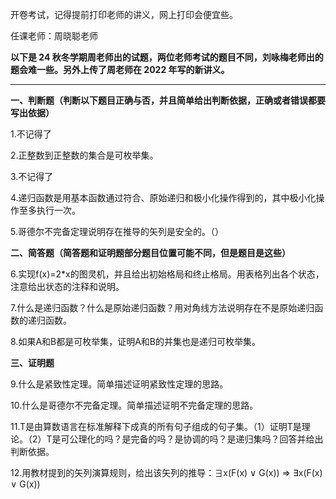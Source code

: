 开卷考试，记得提前打印老师的讲义，网上打印会便宜些。

任课老师：周晓聪老师

**以下是 24 秋冬学期周老师出的试题，两位老师考试的题目不同，刘咏梅老师出的题会难一些。另外上传了周老师在 2022 年写的新讲义。**

----------

**一、判断题（判断以下题目正确与否，并且简单给出判断依据，正确或者错误都要写出依据）**

1.不记得了

2.正整数到正整数的集合是可枚举集。

3.不记得了

4.递归函数是用基本函数通过符合、原始递归和极小化操作得到的，其中极小化操作至多执行一次。

5.哥德尔不完备定理说明存在推导的矢列是安全的。（）

**二、简答题（简答题和证明题部分题目位置可能不同，但是题目是这些）**

6.实现f(x)=2*x的图灵机，并且给出初始格局和终止格局。用表格列出各个状态，注意给出状态的注释和说明。

7.什么是递归函数？什么是原始递归函数？用对角线方法说明存在不是原始递归函数的递归函数。

8.如果A和B都是可枚举集，证明A和B的并集也是递归可枚举集。

**三、证明题**

9.什么是紧致性定理。简单描述证明紧致性定理的思路。

10.什么是哥德尔不完备定理。简单描述证明不完备定理的思路。

11.T是由算数语言在标准解释下成真的所有句子组成的句子集。（1）证明T是理论。（2）T是可公理化的吗？是完备的吗？是协调的吗？是递归集吗？回答并给出判断依据。

12.用教材提到的矢列演算规则，给出该矢列的推导：∃x(F(x) ∨ G(x)) ⇒ ∃x(F(x) ∨ G(x))
